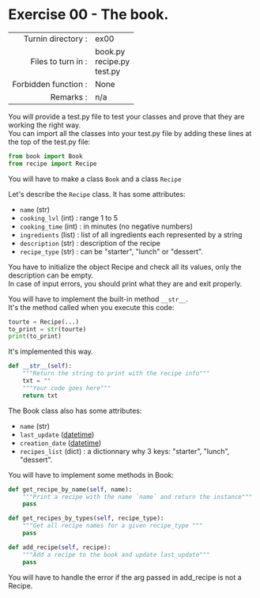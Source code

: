 # Exercise 00 - The book.

|                         |                    |
| -----------------------:| ------------------ |
|   Turnin directory :    |  ex00              |
|   Files to turn in :    |  book.py<br>recipe.py<br>test.py  |
|   Forbidden function :  |  None              |
|   Remarks :             |  n/a               |

You will provide a test.py file to test your classes and prove that they are working the right way.  
You can import all the classes into your test.py file by adding these lines at the top of the test.py file:

```py
from book import Book
from recipe import Recipe
```

You will have to make a class `Book` and a class `Recipe`

Let's describe the `Recipe` class.
It has some attributes:
* `name`            (str)  
* `cooking_lvl`     (int) : range 1 to 5  
* `cooking_time`    (int) : in minutes (no negative numbers)  
* `ingredients`     (list) : list of all ingredients each represented by a string  
* `description`     (str) : description of the recipe  
* `recipe_type`     (str) : can be "starter", "lunch" or "dessert".   

You have to initialize the object Recipe and check all its values, only the description can be empty.  
In case of input errors, you should print what they are and exit properly.

You will have to implement the built-in method `__str__`.  
It's the method called when you execute this code:

```py
tourte = Recipe(...)
to_print = str(tourte)
print(to_print)
```

It's implemented this way.

```py
def __str__(self):
    """Return the string to print with the recipe info"""
    txt = ""
    """Your code goes here"""
    return txt
```

The Book class also has some attributes:
* `name`            (str)  
* `last_update`     ([datetime](https://docs.python.org/3/library/datetime.html))  
* `creation_date`   ([datetime](https://docs.python.org/3/library/datetime.html))  
* `recipes_list`    (dict)   : a dictionnary why 3 keys: "starter", "lunch", "dessert".

You will have to implement some methods in Book:

```py
def get_recipe_by_name(self, name):
    """Print a recipe with the name `name` and return the instance"""
    pass

def get_recipes_by_types(self, recipe_type):
    """Get all recipe names for a given recipe_type """
    pass

def add_recipe(self, recipe):
    """Add a recipe to the book and update last_update"""
    pass
```

You will have to handle the error if the arg passed in add_recipe is not a Recipe.

